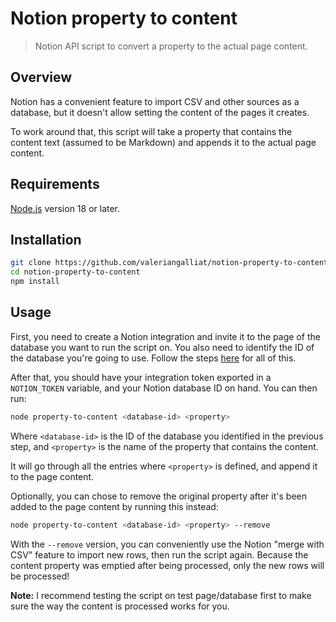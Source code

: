 # Notion property to content

> Notion API script to convert a property to the actual page content.

## Overview

Notion has a convenient feature to import CSV and other sources as a
database, but it doesn't allow setting the content of the pages it
creates.

To work around that, this script will take a property that contains the
content text (assumed to be Markdown) and appends it to the actual page
content.

## Requirements

[Node.js](https://nodejs.org/) version 18 or later.

## Installation

```sh
git clone https://github.com/valeriangalliat/notion-property-to-content
cd notion-property-to-content
npm install
```

## Usage

First, you need to create a Notion integration and invite it to the page
of the database you want to run the script on. You also need to identify
the ID of the database you're going to use. Follow the steps
[here](https://github.com/valeriangalliat/github-to-notion/#3-create-a-notion-integration)
for all of this.

After that, you should have your integration token exported in
a `NOTION_TOKEN` variable, and your Notion database ID on hand. You can
then run:

```sh
node property-to-content <database-id> <property>
```

Where `<database-id>` is the ID of the database you identified in the
previous step, and `<property>` is the name of the property that
contains the content.

It will go through all the entries where `<property>` is defined, and
append it to the page content.

Optionally, you can chose to remove the original property after it's
been added to the page content by running this instead:

```sh
node property-to-content <database-id> <property> --remove
```

With the `--remove` version, you can conveniently use the Notion "merge
with CSV" feature to import new rows, then run the script again. Because
the content property was emptied after being processed, only the new
rows will be processed!

**Note:** I recommend testing the script on test page/database first to
make sure the way the content is processed works for you.
